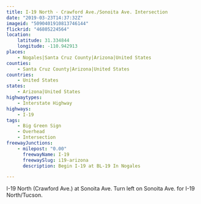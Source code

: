 ```yaml
---
title: I-19 North - Crawford Ave./Sonoita Ave. Intersection
date: "2019-03-23T14:37:32Z"
imageid: "5090401910813746144"
flickrid: "46805224564"
location:
    latitude: 31.334844
    longitude: -110.942913
places:
    - Nogales|Santa Cruz County|Arizona|United States
counties:
    - Santa Cruz County|Arizona|United States
countries:
    - United States
states:
    - Arizona|United States
highwaytypes:
    - Interstate Highway
highways:
    - I-19
tags:
    - Big Green Sign
    - Overhead
    - Intersection
freewayJunctions:
    - milepost: "0.00"
      freewayName: I-19
      freewaySlug: i19-arizona
      description: Begin I-19 at BL-19 In Nogales

---
```

I-19 North (Crawford Ave.) at Sonoita Ave.  Turn left on Sonoita Ave. for I-19 North/Tucson.